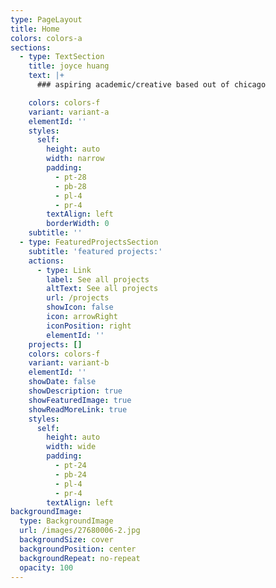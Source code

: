 ```yaml
---
type: PageLayout
title: Home
colors: colors-a
sections:
  - type: TextSection
    title: joyce huang
    text: |+
      ### aspiring academic/creative based out of chicago

    colors: colors-f
    variant: variant-a
    elementId: ''
    styles:
      self:
        height: auto
        width: narrow
        padding:
          - pt-28
          - pb-28
          - pl-4
          - pr-4
        textAlign: left
        borderWidth: 0
    subtitle: ''
  - type: FeaturedProjectsSection
    subtitle: 'featured projects:'
    actions:
      - type: Link
        label: See all projects
        altText: See all projects
        url: /projects
        showIcon: false
        icon: arrowRight
        iconPosition: right
        elementId: ''
    projects: []
    colors: colors-f
    variant: variant-b
    elementId: ''
    showDate: false
    showDescription: true
    showFeaturedImage: true
    showReadMoreLink: true
    styles:
      self:
        height: auto
        width: wide
        padding:
          - pt-24
          - pb-24
          - pl-4
          - pr-4
        textAlign: left
backgroundImage:
  type: BackgroundImage
  url: /images/27680006-2.jpg
  backgroundSize: cover
  backgroundPosition: center
  backgroundRepeat: no-repeat
  opacity: 100
---
```


